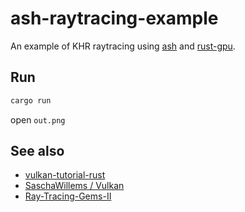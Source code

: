 # ash-raytracing-example

An example of KHR raytracing using [ash](https://github.com/MaikKlein/ash) and [rust-gpu](https://github.com/EmbarkStudios/rust-gpu).

## Run

```bash
cargo run
```

open `out.png`

## See also

- [vulkan-tutorial-rust](https://github.com/unknownue/vulkan-tutorial-rust)
- [SaschaWillems / Vulkan](https://github.com/SaschaWillems/Vulkan)
- [Ray-Tracing-Gems-II](https://github.com/Apress/Ray-Tracing-Gems-II)